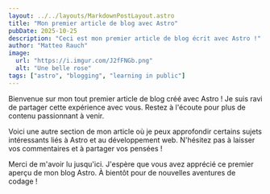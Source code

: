 ```yaml
---
layout: ../../layouts/MarkdownPostLayout.astro
title: "Mon premier article de blog avec Astro"
pubDate: 2025-10-25
description: "Ceci est mon premier article de blog écrit avec Astro !"
author: "Matteo Rauch"
image:
  url: "https://i.imgur.com/J2fFNGb.png"
  alt: "Une belle rose"
tags: ["astro", "blogging", "learning in public"]
---
```


Bienvenue sur mon tout premier article de blog créé avec Astro ! Je suis ravi de partager cette expérience avec vous. Restez à l'écoute pour plus de contenu passionnant à venir.

Voici une autre section de mon article où je peux approfondir certains sujets intéressants liés à Astro et au développement web. N'hésitez pas à laisser vos commentaires et à partager vos pensées !

Merci de m'avoir lu jusqu'ici. J'espère que vous avez apprécié ce premier aperçu de mon blog Astro. À bientôt pour de nouvelles aventures de codage !
